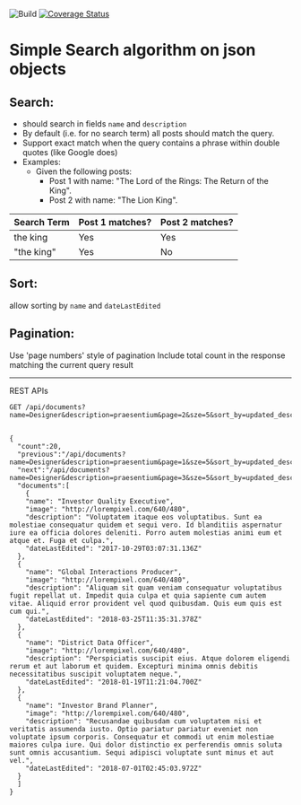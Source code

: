 ![Build](https://github.com/pjangam/SimpleSearch/actions/workflows/makefile.yml/badge.svg) [![Coverage Status](https://coveralls.io/repos/github/pjangam/SimpleSearch/badge.svg?branch=python)](https://coveralls.io/github/pjangam/SimpleSearch?branch=python)
# Simple Search algorithm on json objects
## Search:
- should search in fields `name` and `description`
- By default (i.e. for no search term) all posts should match the query.
- Support exact match when the query contains a phrase within double quotes (like Google does)
- Examples:
    - Given the following posts:
      - Post 1 with name: "The Lord of the Rings: The Return of the King".
      - Post 2 with name: "The Lion King".

| Search Term | Post 1 matches? | Post 2 matches? |
|--|--|--|
| the king | Yes | Yes |
| "the king" | Yes | No |

## Sort:

allow sorting by `name` and `dateLastEdited`
## Pagination:
Use 'page numbers' style of pagination
Include total count in the response matching the current query result 


<!-- ![Diagram Image Link](./Design.plantuml) -->


--------

REST APIs

```
GET /api/documents?name=Designer&description=praesentium&page=2&sze=5&sort_by=updated_desc


{
  "count":20,
  "previous":"/api/documents?name=Designer&description=praesentium&page=1&sze=5&sort_by=updated_desc",
  "next":"/api/documents?name=Designer&description=praesentium&page=3&sze=5&sort_by=updated_desc",
  "documents":[
    {
    "name": "Investor Quality Executive",
    "image": "http://lorempixel.com/640/480",
    "description": "Voluptatem itaque eos voluptatibus. Sunt ea molestiae consequatur quidem et sequi vero. Id blanditiis aspernatur iure ea officia dolores deleniti. Porro autem molestias animi eum et atque et. Fuga et culpa.",
    "dateLastEdited": "2017-10-29T03:07:31.136Z"
  },
  {
    "name": "Global Interactions Producer",
    "image": "http://lorempixel.com/640/480",
    "description": "Aliquam sit quam veniam consequatur voluptatibus fugit repellat ut. Impedit quia culpa et quia sapiente cum autem vitae. Aliquid error provident vel quod quibusdam. Quis eum quis est cum qui.",
    "dateLastEdited": "2018-03-25T11:35:31.378Z"
  },
  {
    "name": "District Data Officer",
    "image": "http://lorempixel.com/640/480",
    "description": "Perspiciatis suscipit eius. Atque dolorem eligendi rerum et aut laborum et quidem. Excepturi minima omnis debitis necessitatibus suscipit voluptatem neque.",
    "dateLastEdited": "2018-01-19T11:21:04.700Z"
  },
  {
    "name": "Investor Brand Planner",
    "image": "http://lorempixel.com/640/480",
    "description": "Recusandae quibusdam cum voluptatem nisi et veritatis assumenda iusto. Optio pariatur pariatur eveniet non voluptate ipsum corporis. Consequatur et commodi ut enim molestiae maiores culpa iure. Qui dolor distinctio ex perferendis omnis soluta sunt omnis accusantium. Sequi adipisci voluptate sunt minus et aut vel.",
    "dateLastEdited": "2018-07-01T02:45:03.972Z"
  }
  ]
}
```

